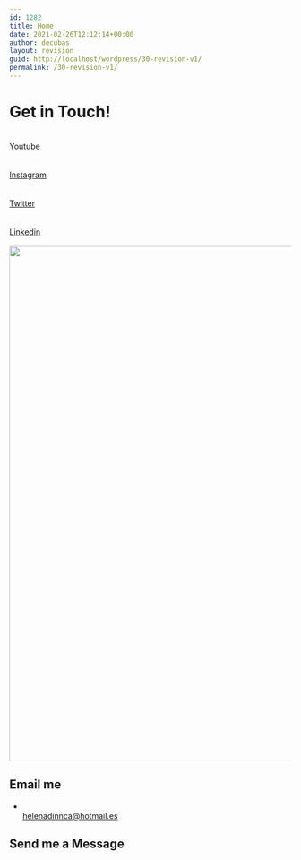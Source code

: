 ```yaml
---
id: 1282
title: Home
date: 2021-02-26T12:12:14+00:00
author: decubas
layout: revision
guid: http://localhost/wordpress/30-revision-v1/
permalink: /30-revision-v1/
---
```

# Get in Touch!

<a href="https://www.youtube.com/channel/UCMvexscHakiY_qrYaxYkmFQ" target="_blank" rel="noopener"><br /> Youtube<br /> </a>  
<a href="https://www.instagram.com/helenadinnca_entertainment/" target="_blank" rel="noopener"><br /> Instagram<br /> </a>  
<a href="https://twitter.com/HDinnca" target="_blank" rel="noopener"><br /> Twitter<br /> </a>  
<a href="https://www.linkedin.com/in/helena-gonz%C3%A1lez-dinnbier-635b2b192/" target="_blank" rel="noopener"><br /> Linkedin<br /> </a>  
<img width="1024" height="920" src="http://localhost/wordpress/wp-content/uploads/2021/02/aboutme1-1024x920.jpg" alt="" loading="lazy" srcset="http://localhost/wordpress/wp-content/uploads/2021/02/aboutme1-1024x920.jpg 1024w, http://localhost/wordpress/wp-content/uploads/2021/02/aboutme1-300x270.jpg 300w, http://localhost/wordpress/wp-content/uploads/2021/02/aboutme1-768x690.jpg 768w, http://localhost/wordpress/wp-content/uploads/2021/02/aboutme1-1536x1380.jpg 1536w, http://localhost/wordpress/wp-content/uploads/2021/02/aboutme1.jpg 2048w" sizes="(max-width: 1024px) 100vw, 1024px" /> 

## Email me

  * [  
    helenadinnca@hotmail.es  
](mailto:ihelenadinnca@hotmail.es) 

## Send me a Message

<div class="wpforms-container " id="wpforms-1115">
</div>

<!-- .wpforms-container -->